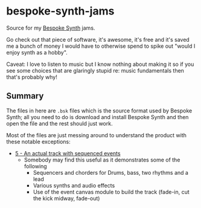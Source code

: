 # bespoke-synth-jams

Source for my [Bespoke Synth](bespokesynth.com) jams.

Go check out that piece of software, it's awesome, it's free and it's saved me a bunch of money I would have to otherwise spend to spike out "would I enjoy synth as a hobby".

Caveat: I love to listen to music but I know nothing about making it so if you see some choices that are glaringly stupid re: music fundamentals then that's probably why!

## Summary

The files in here are `.bsk` files which is the source format used by Bespoke Synth; all you need to do is download and install Bespoke Synth and then open the file and the rest should just work.

Most of the files are just messing around to understand the product with these notable exceptions:

- [5 - An actual track with sequenced events](5%20-%20An%20actual%20track%20with%20sequenced%20events.bsk)
  - Somebody may find this useful as it demonstrates some of the following
    - Sequencers and chorders for Drums, bass, two rhythms and a lead
    - Various synths and audio effects
    - Use of the event canvas module to build the track (fade-in, cut the kick midway, fade-out)
